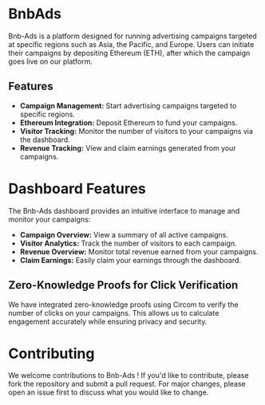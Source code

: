# BnbAds

Bnb-Ads is a platform designed for running advertising campaigns targeted at specific regions such as Asia, the Pacific, and Europe. Users can initiate their campaigns by depositing Ethereum (ETH), after which the campaign goes live on our platform.

## Features

- **Campaign Management:** Start advertising campaigns targeted to specific regions.
- **Ethereum Integration:** Deposit Ethereum to fund your campaigns.
- **Visitor Tracking:** Monitor the number of visitors to your campaigns via the dashboard.
- **Revenue Tracking:** View and claim earnings generated from your campaigns.

# Dashboard Features

The Bnb-Ads  dashboard provides an intuitive interface to manage and monitor your campaigns:

- **Campaign Overview:** View a summary of all active campaigns.
- **Visitor Analytics:** Track the number of visitors to each campaign.
- **Revenue Overview:** Monitor total revenue earned from your campaigns.
- **Claim Earnings:** Easily claim your earnings through the dashboard.



## Zero-Knowledge Proofs for Click Verification

We have integrated zero-knowledge proofs using Circom to verify the number of clicks on your campaigns. This allows us to calculate engagement accurately while ensuring privacy and security.

# Contributing

We welcome contributions to Bnb-Ads ! If you'd like to contribute, please fork the repository and submit a pull request. For major changes, please open an issue first to discuss what you would like to change.

